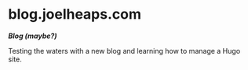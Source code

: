 # blog.joelheaps.com
***Blog (maybe?)***

Testing the waters with a new blog and learning how to manage a Hugo site.
